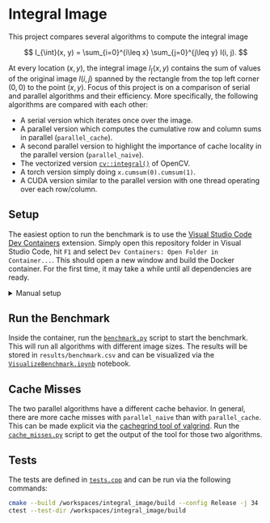 # Integral Image

This project compares several algorithms to compute the integral image

$$
I_{\int}(x, y) = \sum_{i=0}^{i\leq x} \sum_{j=0}^{j\leq y} I(i, j).
$$

At every location $(x, y)$, the integral image $I_{\int}(x, y)$ contains the sum of values of the original image $I(i, j)$ spanned by the rectangle from the top left corner $(0, 0)$ to the point $(x, y)$. Focus of this project is on a comparison of serial and parallel algorithms and their efficiency. More specifically, the following algorithms are compared with each other:

-   A serial version which iterates once over the image.
-   A parallel version which computes the cumulative row and column sums in parallel (`parallel_cache`).
-   A second parallel version to highlight the importance of cache locality in the parallel version (`parallel_naive`).
-   The vectorized version [`cv::integral()`](https://docs.opencv.org/4.x/d7/d1b/group__imgproc__misc.html#ga97b87bec26908237e8ba0f6e96d23e28) of OpenCV.
-   A torch version simply doing `x.cumsum(0).cumsum(1)`.
-   A CUDA version similar to the parallel version with one thread operating over each row/column.

## Setup

The easiest option to run the benchmark is to use the [Visual Studio Code Dev Containers](https://code.visualstudio.com/docs/devcontainers/containers) extension. Simply open this repository folder in Visual Studio Code, hit `F1` and select `Dev Containers: Open Folder in Container...`. This should open a new window and build the Docker container. For the first time, it may take a while until all dependencies are ready.

<details closed>
<summary>Manual setup</summary>
Alternatively, you can also build and run the Docker container yourself:

```bash
# Build the container
docker build --file .devcontainer/Dockerfile --network host --tag integral_image .

# Run the container and mount the current working directory
docker run --rm --gpus all -it -v ${PWD}:/workspaces/integral_image integral_image bash
```

</details>

## Run the Benchmark

Inside the container, run the [`benchmark.py`](./src/benchmark.py) script to start the benchmark. This will run all algorithms with different image sizes. The results will be stored in `results/benchmark.csv` and can be visualized via the [`VisualizeBenchmark.ipynb`](./src/VisualizeBenchmark.ipynb) notebook.

## Cache Misses

The two parallel algorithms have a different cache behavior. In general, there are more cache misses with `parallel_naive` than with `parallel_cache`. This can be made explicit via the [cachegrind tool of valgrind](https://valgrind.org/docs/manual/cg-manual.html). Run the [`cache_misses.py`](./src/cache_misses.py) script to get the output of the tool for those two algorithms.

## Tests

The tests are defined in [`tests.cpp`](./src/tests.cpp) and can be run via the following commands:

```bash
cmake --build /workspaces/integral_image/build --config Release -j 34
ctest --test-dir /workspaces/integral_image/build
```
